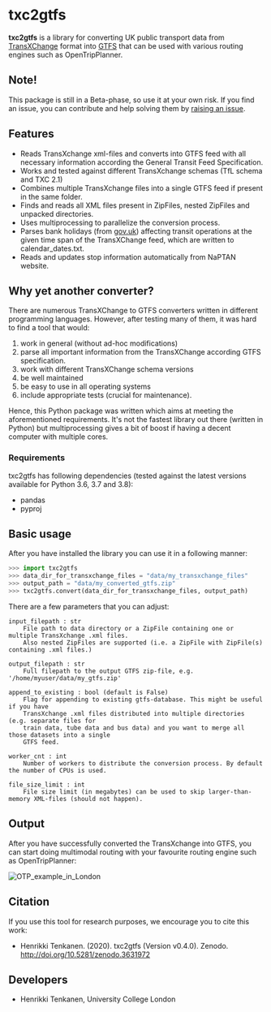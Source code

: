 # txc2gtfs 

**txc2gtfs** is a library for converting UK public transport data from [TransXChange](https://www.gov.uk/government/collections/transxchange) format 
into [GTFS](https://developers.google.com/transit/gtfs) that can be used with various routing engines such as OpenTripPlanner. 

## Note!

This package is still in a Beta-phase, so use it at your own risk. 
If you find an issue, you can contribute and 
help solving them by [raising an issue](https://github.com/HTenkanen/txc2gtfs/issues).

## Features

 - Reads TransXchange xml-files and converts into GTFS feed with all necessary information 
 according the General Transit Feed Specification.
 - Works and tested against different TransXchange schemas (TfL schema and TXC 2.1)
 - Combines multiple TransXchange files into a single GTFS feed if present in the same folder.
 - Finds and reads all XML files present in ZipFiles, nested ZipFiles and unpacked directories. 
 - Uses multiprocessing to parallelize the conversion process.
 - Parses bank holidays (from [gov.uk](https://www.gov.uk/bank-holidays)) affecting transit operations at the given time span of the TransXChange feed, which are written to calendar_dates.txt.
 - Reads and updates stop information automatically from NaPTAN website.  
 
## Why yet another converter?

There are numerous TransXChange to GTFS converters written in different programming languages. 
However, after testing many of them, it was hard to find a tool that would:

 1. work in general (without ad-hoc modifications)
 2. parse all important information from the TransXChange according GTFS specification.
 3. work with different TransXChange schema versions
 4. be well maintained
 5. be easy to use in all operating systems
 6. include appropriate tests (crucial for maintenance).
 
Hence, this Python package was written which aims at meeting the aforementioned requirements. 
It's not the fastest library out there (written in Python) but multiprocessing gives a bit of boost
if having a decent computer with multiple cores.

### Requirements

txc2gtfs has following dependencies (tested against the latest versions available for Python 3.6, 3.7 and 3.8):

 - pandas
 - pyproj
  
## Basic usage

After you have installed the library you can use it in a following manner:

```python
>>> import txc2gtfs
>>> data_dir_for_transxchange_files = "data/my_transxchange_files"
>>> output_path = "data/my_converted_gtfs.zip"
>>> txc2gtfs.convert(data_dir_for_transxchange_files, output_path)
```

There are a few parameters that you can adjust:

```
input_filepath : str
    File path to data directory or a ZipFile containing one or multiple TransXchange .xml files.
    Also nested ZipFiles are supported (i.e. a ZipFile with ZipFile(s) containing .xml files.)

output_filepath : str
    Full filepath to the output GTFS zip-file, e.g. '/home/myuser/data/my_gtfs.zip'

append_to_existing : bool (default is False)
    Flag for appending to existing gtfs-database. This might be useful if you have
    TransXchange .xml files distributed into multiple directories (e.g. separate files for
    train data, tube data and bus data) and you want to merge all those datasets into a single
    GTFS feed.

worker_cnt : int
    Number of workers to distribute the conversion process. By default the number of CPUs is used.

file_size_limit : int
    File size limit (in megabytes) can be used to skip larger-than-memory XML-files (should not happen).
```

## Output

After you have successfully converted the TransXchange into GTFS, you can start doing
multimodal routing with your favourite routing engine such as OpenTripPlanner:

![OTP_example_in_London](img/London_multimodal_route.PNG)

## Citation

If you use this tool for research purposes, we encourage you to cite this work:

 - Henrikki Tenkanen. (2020). txc2gtfs (Version v0.4.0). Zenodo. http://doi.org/10.5281/zenodo.3631972

## Developers

- Henrikki Tenkanen, University College London
